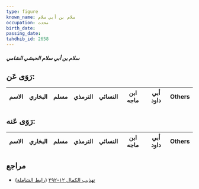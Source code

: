 ```yaml
---
type: figure
known_name: سلام بن أبي سلام
occupation: محدث
birth_date:
passing_date:
tahdhib_id: 2658
---
```

##### سلام بن أبي سلام الحبشي الشامي

## رَوَى عَن:
| الاسم | البخاري | مسلم | الترمذي | النسائي | ابن ماجه | أبي داود | Others |
| ----- | ------- | ---- | ------- | ------- | -------- | -------- | ------ |
## رَوَى عَنه:
| الاسم | البخاري | مسلم | الترمذي | النسائي | ابن ماجه | أبي داود | Others |
| ----- | ------- | ---- | ------- | ------- | -------- | -------- | ------ |
## مراجع
- [تهذيب الكمال ١٢-٢٩٢](obsidian://open?vault=Tahdhib-al-Kamal&file=Figures/٢٦٥٨-سلام%20بن%20أبي%20سلام%20الحبشي%20الشامي) ([رابط الشاملة](https://shamela.ws/book/3722/6065))